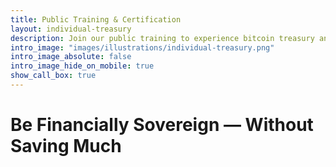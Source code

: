 ```yaml
---
title: Public Training & Certification
layout: individual-treasury
description: Join our public training to experience bitcoin treasury and , taught by one of the best bitcoin experts in the country.
intro_image: "images/illustrations/individual-treasury.png"
intro_image_absolute: false
intro_image_hide_on_mobile: true
show_call_box: true
---
```


# Be Financially Sovereign — Without Saving Much
